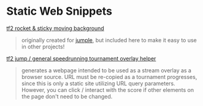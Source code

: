 # Static Web Snippets

[tf2 rocket & sticky moving background](https://spiritov.github.io/web-snippets/jumple%20active%20background/index.html)
> originally created for [jumple](https://github.com/spiritov/jumple), but included here to make it easy to use in other projects!

[tf2 jump / general speedrunning tournament overlay helper](https://spiritov.github.io/web-snippets/tournament-overlay-helper/src/generate.html)
> generates a webpage intended to be used as a stream overlay as a browser source. URL must be re-copied as a tournament progresses, since this is only a static site utilizing URL query parameters. However, you can click / interact with the score if other elements on the page don't need to be changed.
